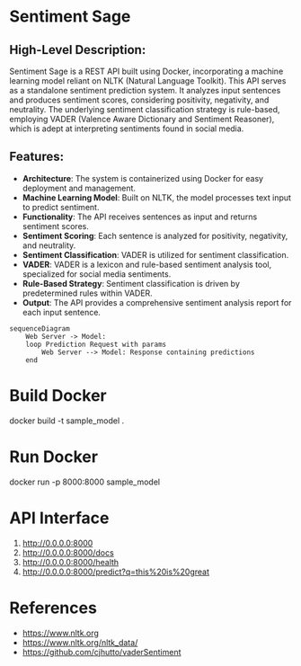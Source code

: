 # Sentiment Sage

## High-Level Description:
Sentiment Sage is a REST API built using Docker, incorporating a machine learning model reliant on NLTK (Natural Language Toolkit). This API serves as a standalone sentiment prediction system. It analyzes input sentences and produces sentiment scores, considering positivity, negativity, and neutrality. The underlying sentiment classification strategy is rule-based, employing VADER (Valence Aware Dictionary and Sentiment Reasoner), which is adept at interpreting sentiments found in social media.

## Features:

- **Architecture**: The system is containerized using Docker for easy deployment and management.
- **Machine Learning Model**: Built on NLTK, the model processes text input to predict sentiment.
- **Functionality**: The API receives sentences as input and returns sentiment scores.
- **Sentiment Scoring**: Each sentence is analyzed for positivity, negativity, and neutrality.
- **Sentiment Classification**: VADER is utilized for sentiment classification.
- **VADER**: VADER is a lexicon and rule-based sentiment analysis tool, specialized for social media sentiments.
- **Rule-Based Strategy**: Sentiment classification is driven by predetermined rules within VADER.
- **Output**: The API provides a comprehensive sentiment analysis report for each input sentence.

```mermaid
sequenceDiagram
    Web Server -> Model: 
    loop Prediction Request with params
        Web Server --> Model: Response containing predictions
    end

```

# Build Docker

docker build -t sample_model .

# Run Docker

docker run -p 8000:8000 sample_model

# API Interface

1. http://0.0.0.0:8000
2. http://0.0.0.0:8000/docs
3. http://0.0.0.0:8000/health
4. http://0.0.0.0:8000/predict?q=this%20is%20great


# References
- https://www.nltk.org
- https://www.nltk.org/nltk_data/
- https://github.com/cjhutto/vaderSentiment
